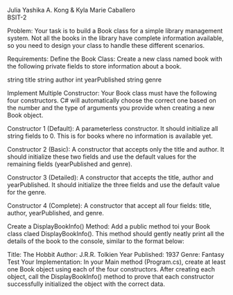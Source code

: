 Julia Yashika A. Kong & Kyla Marie Caballero  
BSIT-2 

Problem: 
Your task is to build a Book class for a simple library management system. Not all the books in the library have complete information available, so you need to design your class to handle these different scenarios.

Requirements:
Define the Book Class: Create a new class named book with the following private fields  to store information about a book. 

string title
string author 
int yearPublished
string genre

Implement Multiple Constructor: 
Your Book class must have the following four constructors. C# will automatically choose the correct one based on the number and the type of arguments you provide when creating a  new Book object.

Constructor 1 (Default):
A parameterless constructor. It should initialize all string fields to 0. This is for books where no information is available yet. 

Constructor 2 (Basic):
A constructor that  accepts only the title and author. It should initialize these two  fields and use the default  values for the remaining fields (yearPublished and genre).

Constructor 3 (Detailed):
A constructor that accepts the title, author and yearPublished. It should initialize the three fields and  use the default value for the genre. 

Constructor 4 (Complete): 
A constructor that accept all four fields: title, author, yearPublished, and genre.

Create a DisplayBookInfo()
Method: Add a public method toi your Book class claed DisplayBookInfo(). This method should gently neatly print all the details of the book to the console, similar to the format below:

Title: The Hobbit 
Author: J.R.R. Tolkien 
Year Published: 1937
Genre: Fantasy
Test Your Implementation: In your Main method (Program.cs), create at least one Book object using each of the four constructors. After creating each object, call the DisplayBookInfo() method to prove that each constructor successfully initialized the object with the correct data.
